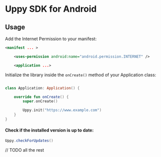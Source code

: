 # Uppy SDK for Android

## Usage

Add the Internet Permission to your manifest:

```xml
<manifest ... >

    <uses-permission android:name="android.permission.INTERNET" />

    <application ...>

```

Initialize the library inside the  `onCreate()` method of your Application class:

```kotlin

class Application: Application() {

    override fun onCreate() {
        super.onCreate()

        Uppy.init("https://www.example.com")
    }
}

```

#### Check if the installed version is up to date:

```java
Uppy.checkForUpdates()
```

// TODO all the rest

